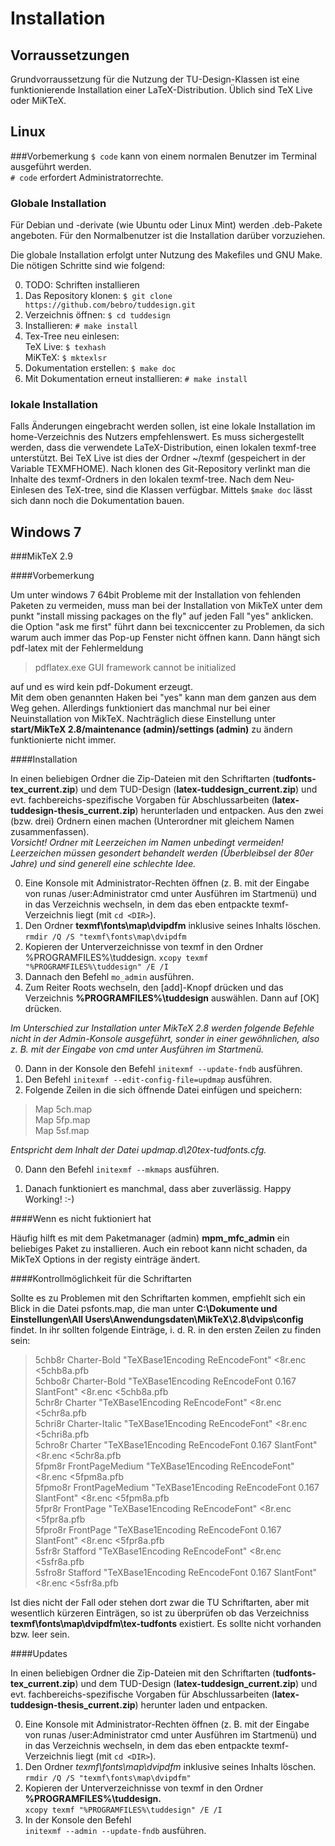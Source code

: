 # Installation

## Vorraussetzungen
Grundvorraussetzung für die Nutzung der TU-Design-Klassen ist eine funktionierende Installation einer LaTeX-Distribution.
Üblich sind TeX Live oder MiKTeX.

## Linux
###Vorbemerkung
`$ code` kann von einem normalen Benutzer im Terminal ausgeführt werden.  
`# code` erfordert Administratorrechte.

### Globale Installation
Für Debian und -derivate (wie Ubuntu oder Linux Mint) werden .deb-Pakete angeboten. Für den Normalbenutzer ist die Installation darüber vorzuziehen.

Die globale Installation erfolgt unter Nutzung des Makefiles und GNU Make.
Die nötigen Schritte sind wie folgend:

0. TODO: Schriften installieren
0. Das Repository klonen: `$ git clone https://github.com/bebro/tuddesign.git` 
0. Verzeichnis öffnen: `$ cd tuddesign`
0. Installieren: `# make install`
0. Tex-Tree neu einlesen:  
    TeX Live: `$ texhash`  
    MiKTeX: `$ mktexlsr`
0. Dokumentation erstellen: `$ make doc`
0. Mit Dokumentation erneut installieren: `# make install`

### lokale Installation
Falls Änderungen eingebracht werden sollen, ist eine lokale Installation im home-Verzeichnis des Nutzers empfehlenswert.
Es muss sichergestellt werden, dass die verwendete LaTeX-Distribution, einen lokalen texmf-tree unterstützt.
Bei TeX Live ist dies der Ordner ~/texmf (gespeichert in der Variable TEXMFHOME).
Nach klonen des Git-Repository verlinkt man die Inhalte des texmf-Ordners in den lokalen texmf-tree.
Nach dem Neu-Einlesen des TeX-tree, sind die Klassen verfügbar.
Mittels `$make doc` lässt sich dann noch die Dokumentation bauen.

## Windows 7

###MikTeX 2.9

####Vorbemerkung

Um unter windows 7 64bit Probleme mit der Installation von fehlenden Paketen zu vermeiden, muss man bei der Installation von MikTeX unter dem punkt "install missing packages on the fly" auf jeden Fall "yes" anklicken.  
die Option "ask me first" führt dann bei texcniccenter zu Problemen, da sich warum auch immer das Pop-up Fenster nicht öffnen kann. Dann hängt sich pdf-latex mit der Fehlermeldung  
>pdflatex.exe GUI framework cannot be initialized  

auf und es wird kein pdf-Dokument erzeugt.  
Mit dem oben genannten Haken bei "yes" kann man dem ganzen aus dem Weg gehen. Allerdings funktioniert das manchmal nur bei einer Neuinstallation von MikTeX. Nachträglich diese Einstellung unter **start/MikTeX 2.8/maintenance (admin)/settings (admin)** zu ändern funktionierte nicht immer.

####Installation

In einen beliebigen Ordner die Zip-Dateien mit den Schriftarten (**tudfonts-tex_current.zip**) und dem TUD-Design (**latex-tuddesign_current.zip**) und evt. fachbereichs-spezifische Vorgaben für Abschlussarbeiten (**latex-tuddesign-thesis_current.zip**) herunterladen und entpacken. Aus den zwei (bzw. drei) Ordnern einen machen (Unterordner mit gleichem Namen zusammenfassen).  
_Vorsicht! Ordner mit Leerzeichen im Namen unbedingt vermeiden! Leerzeichen müssen gesondert behandelt werden (Überbleibsel der 80er Jahre) und sind generell eine schlechte Idee._  

0. Eine Konsole mit Administrator-Rechten öffnen (z. B. mit der Eingabe von runas /user:Administrator cmd unter Ausführen im Startmenü) und in das Verzeichnis wechseln, in dem das eben entpackte texmf-Verzeichnis liegt (mit `cd <DIR>`).
0. Den Ordner **texmf\fonts\map\dvipdfm** inklusive seines Inhalts löschen.
`rmdir /Q /S "texmf\fonts\map\dvipdfm`
0. Kopieren der Unterverzeichnisse von texmf in den Ordner %PROGRAMFILES%\tuddesign\.
`xcopy texmf "%PROGRAMFILES%\tuddesign" /E /I`
0. Dannach den Befehl
`mo_admin`
ausführen.
0. Zum Reiter Roots wechseln, den [add]-Knopf drücken und das Verzeichnis **%PROGRAMFILES%\tuddesign** auswählen. Dann auf [OK] drücken.

  _Im Unterschied zur Installation unter MikTeX 2.8 werden folgende Befehle nicht in der Admin-Konsole ausgeführt, sonder in einer gewöhnlichen, also z. B. mit der Eingabe von cmd unter Ausführen im Startmenü._

0. Dann in der Konsole den Befehl
`initexmf --update-fndb`
ausführen.
0. Den Befehl
`initexmf --edit-config-file=updmap`
ausführen. 
0. Folgende Zeilen in die sich öffnende Datei einfügen und speichern:

  >Map 5ch.map  
  >Map 5fp.map  
  >Map 5sf.map

  _Entspricht dem Inhalt der Datei updmap.d\20tex-tudfonts.cfg._
    
0. Dann den Befehl
`initexmf --mkmaps`
ausführen.

0. Danach funktioniert es manchmal, dass aber zuverlässig. Happy Working! :-)

####Wenn es nicht fuktioniert hat

Häufig hilft es mit dem Paketmanager (admin) 
**mpm_mfc_admin**
ein beliebiges Paket zu installieren. Auch ein reboot kann nicht schaden, da MikTeX Options in der registy einträge ändert.

####Kontrollmöglichkeit für die Schriftarten

Sollte es zu Problemen mit den Schriftarten kommen, empfiehlt sich ein Blick in die Datei psfonts.map, die man unter
**C:\Dokumente und Einstellungen\All Users\Anwendungsdaten\MikTeX\2.8\dvips\config**
findet. In ihr sollten folgende Einträge, i. d. R. in den ersten Zeilen zu finden sein:

>5chb8r Charter-Bold "TeXBase1Encoding ReEncodeFont" <8r.enc <5chb8a.pfb  
>5chbo8r Charter-Bold "TeXBase1Encoding ReEncodeFont 0.167 SlantFont" <8r.enc <5chb8a.pfb  
>5chr8r Charter "TeXBase1Encoding ReEncodeFont" <8r.enc <5chr8a.pfb  
>5chri8r Charter-Italic "TeXBase1Encoding ReEncodeFont" <8r.enc <5chri8a.pfb  
>5chro8r Charter "TeXBase1Encoding ReEncodeFont 0.167 SlantFont" <8r.enc <5chr8a.pfb  
>5fpm8r FrontPageMedium "TeXBase1Encoding ReEncodeFont" <8r.enc <5fpm8a.pfb  
>5fpmo8r FrontPageMedium "TeXBase1Encoding ReEncodeFont 0.167 SlantFont" <8r.enc <5fpm8a.pfb  
>5fpr8r FrontPage "TeXBase1Encoding ReEncodeFont" <8r.enc <5fpr8a.pfb  
>5fpro8r FrontPage "TeXBase1Encoding ReEncodeFont 0.167 SlantFont" <8r.enc <5fpr8a.pfb  
>5sfr8r Stafford "TeXBase1Encoding ReEncodeFont" <8r.enc <5sfr8a.pfb  
>5sfro8r Stafford "TeXBase1Encoding ReEncodeFont 0.167 SlantFont" <8r.enc <5sfr8a.pfb  

Ist dies nicht der Fall oder stehen dort zwar die TU Schriftarten, aber mit wesentlich kürzeren Einträgen, so ist zu überprüfen ob das Verzeichniss **texmf\fonts\map\dvipdfm\tex-tudfonts** existiert. Es sollte nicht vorhanden bzw. leer sein.

####Updates

In einen beliebigen Ordner die Zip-Dateien mit den Schriftarten (**tudfonts-tex_current.zip**) und dem TUD-Design (**latex-tuddesign_current.zip**) und evt. fachbereichs-spezifische Vorgaben für Abschlussarbeiten (**latex-tuddesign-thesis_current.zip**) herunter laden und entpacken.

0. Eine Konsole mit Administrator-Rechten öffnen (z. B. mit der Eingabe von runas /user:Administrator cmd unter Ausführen im Startmenü) und in das Verzeichnis wechseln, in dem das eben entpackte texmf-Verzeichnis liegt (mit `cd <DIR>`).
0. Den Ordner _texmf\fonts\map\dvipdfm_ inklusive seines Inhalts löschen.  
`rmdir /Q /S "texmf\fonts\map\dvipdfm"`
0. Kopieren der Unterverzeichnisse von texmf in den Ordner **%PROGRAMFILES%\tuddesign\.**  
`xcopy texmf "%PROGRAMFILES%\tuddesign" /E /I`
0. In der Konsole den Befehl  
`initexmf --admin --update-fndb`
ausführen.


